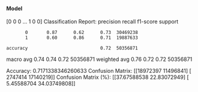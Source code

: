 #### Model
[0 0 0 ... 1 0 0]
Classification Report:
              precision    recall  f1-score   support

           0       0.87      0.62      0.73  30469238
           1       0.60      0.86      0.71  19887633

    accuracy                           0.72  50356871
   macro avg       0.74      0.74      0.72  50356871
weighted avg       0.76      0.72      0.72  50356871

Accuracy: 0.7171338346260633
Confusion Matrix:
[[18972397 11496841]
 [ 2747414 17140219]]
Confusion Matrix (%):
[[37.67588538 22.83072949]
 [ 5.45588704 34.03749808]]
